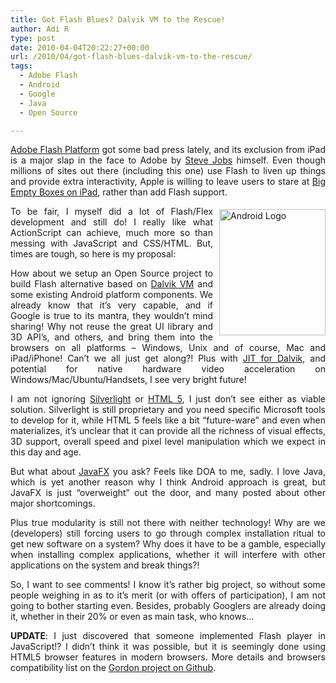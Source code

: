 ```yaml
---
title: Got Flash Blues? Dalvik VM to the Rescue!
author: Adi R
type: post
date: 2010-04-04T20:22:27+00:00
url: /2010/04/got-flash-blues-dalvik-vm-to-the-rescue/
tags:
  - Adobe Flash
  - Android
  - Google
  - Java
  - Open Source

---
```

<p align="justify">
  <a href="http://www.adobe.com/flashplatform/" target="_blank">Adobe Flash Platform</a> got some bad press lately, and its exclusion from iPad is a major slap in the face to Adobe by <a href="http://gizmodo.com/5475005/steve-jobs-flash-video-would-make-the-ipad-battery-life-15-hours" target="_blank">Steve Jobs</a> himself. Even though millions of sites out there (including this one) use Flash to liven up things and provide extra interactivity, Apple is willing to leave users to stare at <a href="http://www.engadget.com/2010/01/27/apples-ipad-keeping-adobe-flash-away-from-your-couch/" target="_blank">Big Empty Boxes on iPad</a>, rather than add Flash support.
</p>

<p align="justify">
  <img style="border-right-width: 0px; margin: 5px 0px 5px 10px; display: inline; border-top-width: 0px; border-bottom-width: 0px; border-left-width: 0px" title="Android Logo" border="0" alt="Android Logo" align="right" src="/uploads/2010/04/AndroidLogo.png?resize=170%2C202" width="170" height="202" data-recalc-dims="1" /> To be fair, I myself did a lot of Flash/Flex development and still do! I really like what ActionScript can achieve, much more so than messing with JavaScript and CSS/HTML. But, times are tough, so here is my proposal:
</p>

<p align="justify">
  How about we setup an Open Source project to build Flash alternative based on <a href="http://www.dalvikvm.com/" target="_blank">Dalvik VM</a> and some existing Android platform components. We already know that it’s very capable, and if Google is true to its mantra, they wouldn’t mind sharing! Why not reuse the great UI library and 3D API’s, and others, and bring them into the browsers on all platforms – Windows, Unix and of course, Mac and iPad/iPhone! Can’t we all just get along?! Plus with <a href="http://groups.google.com/group/0xlab-devel/browse_thread/thread/1edef26f4e5b7427?pli=1" target="_blank">JIT for Dalvik</a>, and potential for native hardware video acceleration on Windows/Mac/Ubuntu/Handsets, I see very bright future!
</p>

<p align="justify">
  I am not ignoring <a href="http://www.silverlight.net/" target="_blank">Silverlight</a> or <a href="http://en.wikipedia.org/wiki/HTML5" target="_blank">HTML 5</a>, I just don’t see either as viable solution. Silverlight is still proprietary and you need specific Microsoft tools to develop for it, while HTML 5 feels like a bit “future-ware” and even when materializes, it’s unclear that it can provide all the richness of visual effects, 3D support, overall speed and pixel level manipulation which we expect in this day and age.
</p>

<p align="justify">
  But what about <a href="http://javafx.com/" target="_blank">JavaFX</a> you ask? Feels like DOA to me, sadly. I love Java, which is yet another reason why I think Android approach is great, but JavaFX is just “overweight” out the door, and many posted about other major shortcomings.
</p>

<p align="justify">
  Plus true modularity is still not there with neither technology! Why are we (developers) still forcing users to go through complex installation ritual to get new software on a system? Why does it have to be a gamble, especially when installing complex applications, whether it will interfere with other applications on the system and break things?!
</p>

<p align="justify">
  So, I want to see comments! I know it’s rather big project, so without some people weighing in as to it’s merit (or with offers of participation), I am not going to bother starting even. Besides, probably Googlers are already doing it, whether in their 20% or even as main task, who knows&#8230;
</p>

<p align="justify">
  <strong>UPDATE</strong>: I just discovered that someone implemented Flash player in JavaScript!? I didn’t think it was possible, but it is seemingly done using HTML5 browser features in modern browsers. More details and browsers compatibility list on the <a href="http://wiki.github.com/tobeytailor/gordon/" target="_blank">Gordon project on Github</a>.
</p>